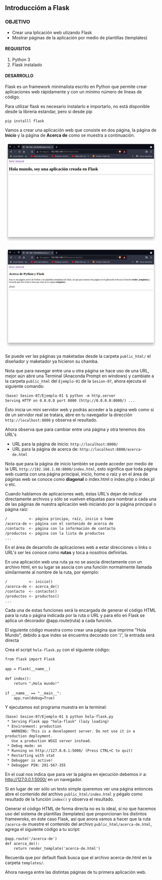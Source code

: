 
## Introduccióm a Flask

### OBJETIVO

- Crear una lplicación web utizando Flask
- Mostrar páginas de la aplicación por medio de plantillas (templates)

#### REQUISITOS

1. Python 3
2. Flask instalado

#### DESARROLLO

Flask es un framework minimalista escrito en Python que permite crear aplicaciones web rápidamente y con un mínimo número de líneas de código. 

Para utilizar flask es necesario instalarlo e importarlo, no está disponible desde la libreria estandar, pero si desde pip

```
pip installl flask
```

Vamos a crear una aplicación web que consiste en dos página, la página de **Inicio** y la página de **Acerca de** como se muestra a continuación.

![Página de inicio](media/pagina-inicio.png)

![Página de Acerca de](media/pagina-acerca-de.png)

Se puede ver las páginas ya maketadas desde la carpeta `public_html/` el diseñador y maketador ya hicieron su chamba.

Nota que para navegar entre una u otra página se hace uso de una URL, mejor aún abre una Terminal (Anaconda Prompt en windows) y cambiate a la carpeta `public_html` del `Ejemplo-01` de la `Sesion-07`, ahora ejecuta el siguiente comando:

```
(base) Sesion-07/Ejemplo-01 $ python -m http.server
Serving HTTP on 0.0.0.0 port 8000 (http://0.0.0.0:8000/) ...
```

Ésto inicia un mini servidor web y podrás acceder a la página web como si de un servidor real se tratara, abre en tu navegador la dirección `http://localhost:8000` y observa el resultado.

Ahora observa que para cambiar entre una página y otra tenemos dos URL's

- URL para la página de inicio: `http://localhost:8000/`
- URL para la página de acerca de: `http://localhost:8000/acerca-de.html`

Nota que para la página de inicio también se puede acceder por medio de la URL `http://192.168.1.66:8000/index.html`, esto significa que toda página web cuanta con una página principal, inicio, home o raíz y en el área de páginas web se conoce como **diagonal** o index.html o index.php o index.pl o etc.

Cuando hablamos de aplicaciones web, éstas URL's dejan de indicar directamente archivos y sólo se vuelven etiquetas para nombrar a cada una de las páginas de nuestra aplicación web iniciando por la página principal o página raíz:

```
/          <- página principa, raíz, inicio o home
/acerca-de <- página con el contenido de acerca de
/contacto  <- página con la información de contacto
/productos <- página con la lista de productos
...
```
En el área de desarrollo de aplicaciones web a estar direcciones o links o URL's ser les conoce como **rutas** y toca a nosotros definirlas.

En una aplicación web una ruta ya no se asocia directamente con un archivo html, en su lugar se asocia con una función normalmente llamada similarmente al nombre de la ruta, por ejemplo:

```
/          <- inicio()
/acerca-de <- acerca_de() 
/contacto  <- contacto() 
/productos <- productos() 
...
```

Cada una de estas funciones será la encargada de generar el código HTML para la ruta o página indicada por la ruta o URL y para ello en Flask se aplica un decorador @app.route(ruta) a cada función.

El siguiente código muestra como crear una página que imprime "Hola Mundo", debido a que index se encuentra decorado con '/', la entrada será directa


Crea el script `hola-flask.py` con el siguiente código:
```
from flask import Flask

app = Flask(__name__)

def index():
    return "¡Hola mundo!"

if __name__ == "__main__":
    app.run(debug=True)
```

Y ejecutamos est programa muestra en la terminal:

```
(base) Sesion-07/Ejemplo-01 $ python hola-flask.py
 * Serving Flask app "hola-flask" (lazy loading)
 * Environment: production
   WARNING: This is a development server. Do not use it in a production deployment.
   Use a production WSGI server instead.
 * Debug mode: on
 * Running on http://127.0.0.1:5000/ (Press CTRL+C to quit)
 * Restarting with stat
 * Debugger is active!
 * Debugger PIN: 291-567-355
```

En el cual nos indica que para ver la página en ejecución debemos ir a: http://127.0.0.1:5000/  en un navegador.

Si en lugar de ver sólo un texto simple queremos ver una página entonces abre el contenido del archivo `public_html/index.html` y pégalo como resultado de la función `index()` y observa el resultado.

Generar el código HTML de forma directa no es lo ideal, si no que hacemos uso del sistema de plantillas (templates) que proporcionan los distintos framewroks, en éste caso Flask, así que anora vamos a hacer que la ruta `/acerca-de` muestre el contenido del archivo `public_html/acerca-de.html`, agrega el siguiente código a tu script:

```
@app.route('/acerca-de')
def acerca_de():
    return render_template('acerca-de.html')

```

Recuerda que por default flask busca que el archivo acerca-de.html en la carpeta `templates/`.

Ahora navega entre las distintas páginas de tu primera aplicación web.


